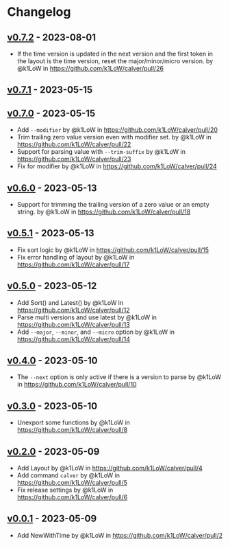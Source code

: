 # Changelog

## [v0.7.2](https://github.com/k1LoW/calver/compare/v0.7.1...v0.7.2) - 2023-08-01
- If the time version is updated in the next version and the first token in the layout is the time version, reset the major/minor/micro version. by @k1LoW in https://github.com/k1LoW/calver/pull/26

## [v0.7.1](https://github.com/k1LoW/calver/compare/v0.7.0...v0.7.1) - 2023-05-15

## [v0.7.0](https://github.com/k1LoW/calver/compare/v0.6.0...v0.7.0) - 2023-05-15
- Add `--modifier` by @k1LoW in https://github.com/k1LoW/calver/pull/20
- Trim trailing zero value version even with modifier set. by @k1LoW in https://github.com/k1LoW/calver/pull/22
- Support for parsing value with `--trim-suffix` by @k1LoW in https://github.com/k1LoW/calver/pull/23
- Fix for modifier by @k1LoW in https://github.com/k1LoW/calver/pull/24

## [v0.6.0](https://github.com/k1LoW/calver/compare/v0.5.1...v0.6.0) - 2023-05-13
- Support for trimming the trailing version of a zero value or an empty string. by @k1LoW in https://github.com/k1LoW/calver/pull/18

## [v0.5.1](https://github.com/k1LoW/calver/compare/v0.5.0...v0.5.1) - 2023-05-13
- Fix sort logic by @k1LoW in https://github.com/k1LoW/calver/pull/15
- Fix error handling of layout by @k1LoW in https://github.com/k1LoW/calver/pull/17

## [v0.5.0](https://github.com/k1LoW/calver/compare/v0.4.0...v0.5.0) - 2023-05-12
- Add Sort() and Latest() by @k1LoW in https://github.com/k1LoW/calver/pull/12
- Parse multi versions and use latest by @k1LoW in https://github.com/k1LoW/calver/pull/13
- Add `--major`, `--minor`, and `--micro` option by @k1LoW in https://github.com/k1LoW/calver/pull/14

## [v0.4.0](https://github.com/k1LoW/calver/compare/v0.3.0...v0.4.0) - 2023-05-10
- The `--next` option is only active if there is a version to parse by @k1LoW in https://github.com/k1LoW/calver/pull/10

## [v0.3.0](https://github.com/k1LoW/calver/compare/v0.2.0...v0.3.0) - 2023-05-10
- Unexport some functions by @k1LoW in https://github.com/k1LoW/calver/pull/8

## [v0.2.0](https://github.com/k1LoW/calver/compare/v0.1.0...v0.2.0) - 2023-05-09
- Add Layout by @k1LoW in https://github.com/k1LoW/calver/pull/4
- Add command `calver` by @k1LoW in https://github.com/k1LoW/calver/pull/5
- Fix release settings by @k1LoW in https://github.com/k1LoW/calver/pull/6

## [v0.0.1](https://github.com/k1LoW/calver/commits/v0.0.1) - 2023-05-09
- Add NewWithTime by @k1LoW in https://github.com/k1LoW/calver/pull/2
